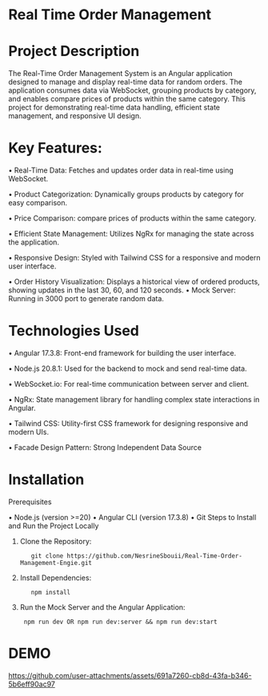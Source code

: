 # Real Time Order Management

# Project Description

The Real-Time Order Management System is an Angular application designed to manage and display real-time data for random orders. The application consumes data via WebSocket, grouping products by category, and enables compare prices of products within the same category. This project for demonstrating real-time data handling, efficient state management, and responsive UI design.

# Key Features:

• Real-Time Data: Fetches and updates order data in real-time using WebSocket.

• Product Categorization: Dynamically groups products by category for easy comparison.

• Price Comparison: compare prices of products within the same category.

• Efficient State Management: Utilizes NgRx for managing the state across the application.

• Responsive Design: Styled with Tailwind CSS for a responsive and modern user interface.

• Order History Visualization: Displays a historical view of ordered products, showing updates in the last 30, 60, and 120 seconds.
• Mock Server: Running in 3000 port to generate random data.

# Technologies Used

• Angular 17.3.8: Front-end framework for building the user interface.

• Node.js 20.8.1: Used for the backend to mock and send real-time data.

• WebSocket.io: For real-time communication between server and client.

• NgRx: State management library for handling complex state interactions in Angular.

• Tailwind CSS: Utility-first CSS framework for designing responsive and modern UIs.

• Facade Design Pattern: Strong Independent Data Source

# Installation

Prerequisites

• Node.js (version >=20)
• Angular CLI (version 17.3.8)
• Git
Steps to Install and Run the Project Locally

1. Clone the Repository:
   ```
      git clone https://github.com/NesrineSbouii/Real-Time-Order-Management-Engie.git
   ```
2. Install Dependencies:
   ```
      npm install
   ```
3. Run the Mock Server and the Angular Application:
   ```
    npm run dev OR npm run dev:server && npm run dev:start
   ```

# DEMO



https://github.com/user-attachments/assets/691a7260-cb8d-43fa-b346-5b6eff90ac97



